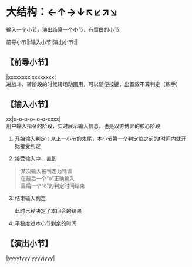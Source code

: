 # 大结构：←↑→↓↖↙↗↘

输入一个小节，演出结算一个小节，有留白的小节

前导小节‖:输入小节|演出小节:‖

            
## 【前导小节】

|xxxxxxxx xxxxxxxx|  
进战斗、转阶段的时候转场动画用，可以随便按键，出音效不算判定（练手）

## 【输入小节】

xx|o-o-o-o- o-o-oxxx|  
用户输入指令的阶段，实时展示输入信息，也是双方博弈的核心阶段

1. 开始输入判定：从上一小节的末尾，本小节第一个判定位之前的t时间内就开始接受判定

2. 接受输入中... 直到

> 某次输入被判定为错误  
 在最后一个“o”正确输入  
 最后一个“o”的判定时间结束

3. 结束输入判定

    此时已经决定了本回合的结果

4. 平稳度过本小节剩余的时间

## 【演出小节】

|yyyyfyyy yyyyjyyy|
